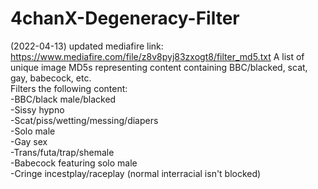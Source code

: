 # 4chanX-Degeneracy-Filter

(2022-04-13) updated mediafire link: https://www.mediafire.com/file/z8v8pyj83zxogt8/filter_md5.txt
A list of unique image MD5s representing content containing BBC/blacked, scat, gay, babecock, etc.  
Filters the following content:  
-BBC/black male/blacked  
-Sissy hypno  
-Scat/piss/wetting/messing/diapers  
-Solo male  
-Gay sex  
-Trans/futa/trap/shemale  
-Babecock featuring solo male  
-Cringe incestplay/raceplay (normal interracial isn't blocked)  
